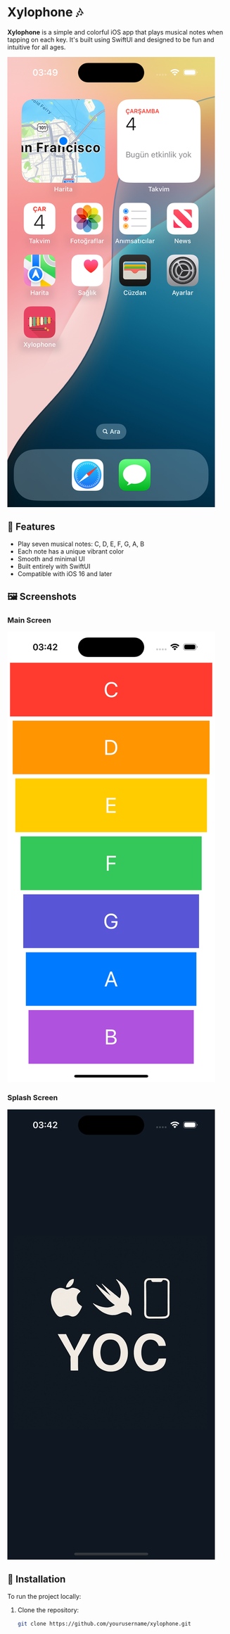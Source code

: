 # Xylophone 🎶

**Xylophone** is a simple and colorful iOS app that plays musical notes when tapping on each key. It's built using SwiftUI and designed to be fun and intuitive for all ages.

![App Icon](./screenshots/app-icon.png)

## 📱 Features

- Play seven musical notes: C, D, E, F, G, A, B
- Each note has a unique vibrant color
- Smooth and minimal UI
- Built entirely with SwiftUI
- Compatible with iOS 16 and later

## 🖼️ Screenshots

### Main Screen

![Main Screen](./screenshots/screen.png)

### Splash Screen

![Splash Screen](./screenshots/splash.png)

## 🚀 Installation

To run the project locally:

1. Clone the repository:
   ```bash
   git clone https://github.com/yourusername/xylophone.git
